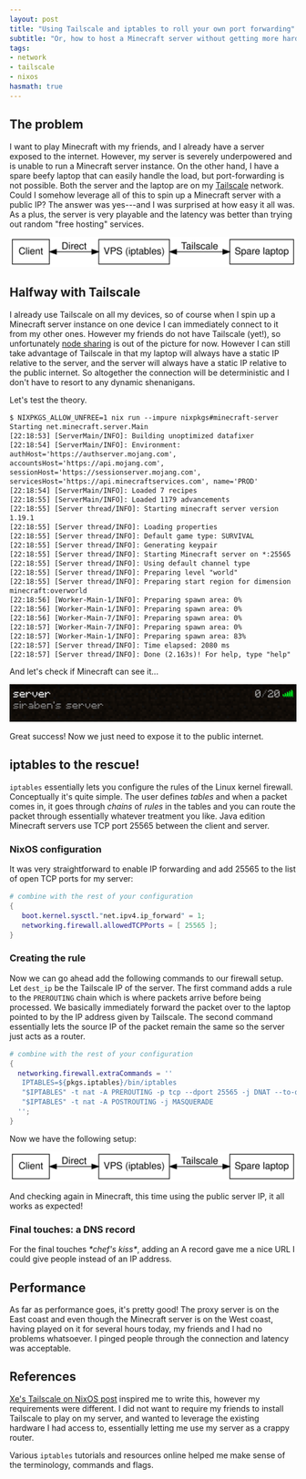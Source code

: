 ```yaml
---
layout: post
title: "Using Tailscale and iptables to roll your own port forwarding"
subtitle: "Or, how to host a Minecraft server without getting more hardware"
tags:
- network
- tailscale
- nixos
hasmath: true
---
```


## The problem
I want to play Minecraft with my friends, and I already have a server
exposed to the internet.  However, my server is severely underpowered
and is unable to run a Minecraft server instance.  On the other hand,
I have a spare beefy laptop that can easily handle the load, but
port-forwarding is not possible.  Both the server and the laptop are
on my [Tailscale](https://tailscale.com) network.  Could I somehow
leverage all of this to spin up a Minecraft server with a public IP?
The answer was yes---and I was surprised at how easy it all was.  As a
plus, the server is very playable and the latency was better than
trying out random "free hosting" services.

<center>
<p><img src="/assets/tailscale-iptable.svg" alt="Graphic"></p>
</center>

## Halfway with Tailscale
I already use Tailscale on all my devices, so of course when I spin up
a Minecraft server instance on one device I can immediately connect to
it from my other ones.  However my friends do not have Tailscale
(yet!), so unfortunately [node
sharing](https://tailscale.com/kb/1084/sharing/) is out of the picture
for now.  However I can still take advantage of Tailscale in that my
laptop will always have a static IP relative to the server, and the
server will always have a static IP relative to the public internet.
So altogether the connection will be deterministic and I don't have to
resort to any dynamic shenanigans.


Let's test the theory.

```ShellSession
$ NIXPKGS_ALLOW_UNFREE=1 nix run --impure nixpkgs#minecraft-server
Starting net.minecraft.server.Main
[22:18:53] [ServerMain/INFO]: Building unoptimized datafixer
[22:18:54] [ServerMain/INFO]: Environment: authHost='https://authserver.mojang.com', accountsHost='https://api.mojang.com', sessionHost='https://sessionserver.mojang.com', servicesHost='https://api.minecraftservices.com', name='PROD'
[22:18:54] [ServerMain/INFO]: Loaded 7 recipes
[22:18:55] [ServerMain/INFO]: Loaded 1179 advancements
[22:18:55] [Server thread/INFO]: Starting minecraft server version 1.19.1
[22:18:55] [Server thread/INFO]: Loading properties
[22:18:55] [Server thread/INFO]: Default game type: SURVIVAL
[22:18:55] [Server thread/INFO]: Generating keypair
[22:18:55] [Server thread/INFO]: Starting Minecraft server on *:25565
[22:18:55] [Server thread/INFO]: Using default channel type
[22:18:55] [Server thread/INFO]: Preparing level "world"
[22:18:55] [Server thread/INFO]: Preparing start region for dimension minecraft:overworld
[22:18:56] [Worker-Main-1/INFO]: Preparing spawn area: 0%
[22:18:56] [Worker-Main-1/INFO]: Preparing spawn area: 0%
[22:18:56] [Worker-Main-7/INFO]: Preparing spawn area: 0%
[22:18:57] [Worker-Main-7/INFO]: Preparing spawn area: 0%
[22:18:57] [Worker-Main-1/INFO]: Preparing spawn area: 83%
[22:18:57] [Server thread/INFO]: Time elapsed: 2080 ms
[22:18:57] [Server thread/INFO]: Done (2.163s)! For help, type "help"
```

And let's check if Minecraft can see it...

<center><p><img src="/assets/server-entry.png"></p></center>

Great success!  Now we just need to expose it to the public internet.

## iptables to the rescue!
`iptables` essentially lets you configure the rules of the Linux
kernel firewall.  Conceptually it's quite simple.  The user defines
_tables_ and when a packet comes in, it goes through _chains_ of
_rules_ in the tables and you can route the packet through essentially
whatever treatment you like.  Java edition Minecraft servers use TCP
port 25565 between the client and server.

### NixOS configuration
It was very straightforward to enable IP forwarding and add 25565 to
the list of open TCP ports for my server:

```nix
# combine with the rest of your configuration
{
   boot.kernel.sysctl."net.ipv4.ip_forward" = 1;
   networking.firewall.allowedTCPPorts = [ 25565 ];
}
```

### Creating the rule
Now we can go ahead add the following commands to our firewall setup.
Let `dest_ip` be the Tailscale IP of the server.  The first command
adds a rule to the `PREROUTING` chain which is where packets arrive
before being processed.  We basically immediately forward the packet
over to the laptop pointed to by the IP address given by Tailscale.
The second command essentially lets the source IP of the packet remain
the same so the server just acts as a router.

```nix
# combine with the rest of your configuration
{
  networking.firewall.extraCommands = ''
   IPTABLES=${pkgs.iptables}/bin/iptables
   "$IPTABLES" -t nat -A PREROUTING -p tcp --dport 25565 -j DNAT --to-destination ${dest_ip}:25565
   "$IPTABLES" -t nat -A POSTROUTING -j MASQUERADE
  '';
}
```

Now we have the following setup:

<center>
<p><img src="/assets/tailscale-iptable.svg" alt="Graphic"></p>
</center>

And checking again in Minecraft, this time using the public server IP,
it all works as expected!

### Final touches: a DNS record
For the final touches *\*chef's kiss\**, adding an A record gave me
a nice URL I could give people instead of an IP address.

## Performance
As far as performance goes, it's pretty good!  The proxy server is on the
East coast and even though the Minecraft server is on the West coast,
having played on it for several hours today, my friends and I had no
problems whatsoever.  I pinged people through the connection and
latency was acceptable.

## References
[Xe's Tailscale on NixOS post](https://tailscale.com/blog/nixos-minecraft/)
inspired me to write this, however my requirements were different.  I
did not want to require my friends to install Tailscale to play on my
server, and wanted to leverage the existing hardware I had access to,
essentially letting me use my server as a crappy router.

Various `iptables` tutorials and resources online helped me make sense
of the terminology, commands and flags.

